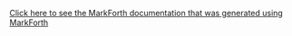 [Click here to see the MarkForth documentation that was generated using MarkForth](https://russell-horwood.github.io/MarkForth/)
